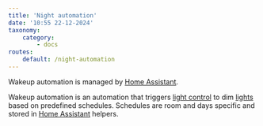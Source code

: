 ```yaml
---
title: 'Night automation'
date: '10:55 22-12-2024'
taxonomy:
    category:
        - docs
routes:
    default: /night-automation
---
```


Wakeup automation is managed by [Home Assistant](/home-assistant).

Wakeup automation is an automation that triggers [light control](/light-control) to dim [lights](/lights) based on predefined schedules. Schedules are room and days specific and stored in [Home Assistant](/home-assistant) helpers.